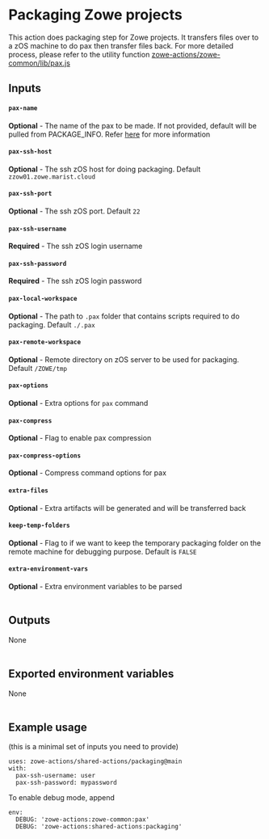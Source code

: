 # Packaging Zowe projects

This action does packaging step for Zowe projects. It transfers files over to a zOS machine to do pax then transfer files back. For more detailed process, please refer to the utility function [zowe-actions/zowe-common/lib/pax.js](https://github.com/zowe-actions/zowe-common/blob/main/lib/pax.js)
<br />

## Inputs

#### `pax-name`
**Optional** - The name of the pax to be made. If not provided, default will be pulled from PACKAGE_INFO. Refer [here](https://github.com/zowe-actions/shared-actions/tree/main/generic-setup#manifest_info) for more information
#### `pax-ssh-host`
**Optional** - The ssh zOS host for doing packaging. Default `zzow01.zowe.marist.cloud`
#### `pax-ssh-port`
**Optional** - The ssh zOS port. Default `22`
#### `pax-ssh-username`
**Required** - The ssh zOS login username
#### `pax-ssh-password`
**Required** - The ssh zOS login password
#### `pax-local-workspace`
**Optional** - The path to `.pax` folder that contains scripts required to do packaging. Default `./.pax`
#### `pax-remote-workspace`
**Optional** - Remote directory on zOS server to be used for packaging. Default `/ZOWE/tmp`
#### `pax-options`
**Optional** - Extra options for `pax` command
#### `pax-compress`
**Optional** - Flag to enable pax compression
#### `pax-compress-options`
**Optional** - Compress command options for pax
#### `extra-files`
**Optional** - Extra artifacts will be generated and will be transferred back
#### `keep-temp-folders`
**Optional** - Flag to if we want to keep the temporary packaging folder on the remote machine for debugging purpose. Default is `FALSE`
#### `extra-environment-vars`
**Optional** - Extra environment variables to be parsed
<br /><br />

## Outputs
None
<br /><br />

## Exported environment variables 
None
<br /><br />

## Example usage
(this is a minimal set of inputs you need to provide)
```
uses: zowe-actions/shared-actions/packaging@main
with:
  pax-ssh-username: user
  pax-ssh-password: mypassword
```
To enable debug mode, append
```
env:
  DEBUG: 'zowe-actions:zowe-common:pax'
  DEBUG: 'zowe-actions:shared-actions:packaging'
```
